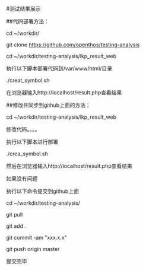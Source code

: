 #测试结果展示



##代码部署方法：

cd ~/workdir/ 

git clone https://github.com/openthos/testing-analysis 

cd ~/workdir/testing-analysis/lkp_result_web 

执行以下脚本部署代码到/var/www/html/目录 

./creat_symbol.sh 

在浏览器输入http://localhost/result.php查看结果 


##修改并同步到github上面的方法： 

cd ~/workdir/testing-analysis/lkp_result_web 


修改代码。。。。 

执行以下脚本进行部署 

./crea_symbol.sh 


然后在浏览器输入http://localhost/result.php查看结果 

如果没有问题 

执行以下命令提交到github上面 


cd ~/workdir/testing-analysis/ 

git pull 

git add . 

git commit -am "xxx.x.x" 

git push origin master 


提交完毕 
